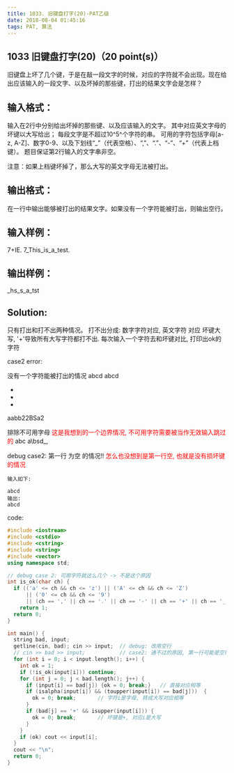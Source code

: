 ```yaml
---
title: 1033. 旧键盘打字(20)-PAT乙级
date: 2018-08-04 01:45:16
tags: PAT, 算法
---
```

## 1033 旧键盘打字(20)（20 point(s)）

旧键盘上坏了几个键，于是在敲一段文字的时候，对应的字符就不会出现。现在给出应该输入的一段文字、以及坏掉的那些键，打出的结果文字会是怎样？

## 输入格式：

输入在2行中分别给出坏掉的那些键、以及应该输入的文字。
其中对应英文字母的坏键以大写给出；
每段文字是不超过10^5^个字符的串。
可用的字符包括字母[a-z, A-Z]、数字0-9、以及下划线“_”（代表空格）、“,”、“.”、“-”、“+”（代表上档键）。
题目保证第2行输入的文字串非空。

注意：如果上档键坏掉了，那么大写的英文字母无法被打出。

## 输出格式：

在一行中输出能够被打出的结果文字。如果没有一个字符能被打出，则输出空行。

## 输入样例：

7+IE.
7_This_is_a_test.
## 输出样例：

_hs_s_a_tst

## Solution:
只有打出和打不出两种情况。
打不出分成: 数字字符对应, 英文字符 对应 坏键大写, '+'导致所有大写字符都打不出.
每次输入一个字符去和坏键对比, 打印出ok的字符

case2 error:

没有一个字符能被打出的情况
abcd
abcd

+
+

+
aabb22BSa2

排除不可用字母 <span style="color:red"> 这是我想到的一个边界情况, 不可用字符需要被当作无效输入跳过的 </span>
abc
a\bsd_\,


debug case2: 第一行 为空 的情况!! <span style="color:red">怎么也没想到是第一行空, 也就是没有损坏键的情况</span>

```
输入如下:

abcd
输出:
abcd
```


code:

```cpp
#include <iostream>
#include <cstdio>
#include <cstring>
#include <string>
#include <vector>
using namespace std;

// debug case 2: 可用字符就这么几个 -> 不是这个原因
int is_ok(char ch) {
  if (('a' <= ch && ch <= 'z') || ('A' <= ch && ch <= 'Z')
      || ('0' <= ch && ch <= '9')
      || (ch == ',' || ch == '.' || ch == '-' || ch == '+' || ch == '_'))
    return 1;
  return 0;
}

int main() {
  string bad, input;
  getline(cin, bad); cin >> input;  // debug: 改用空行
  // cin >> bad >> input;           // case2: 通不过的原因, 第一行可能是空行
  for (int i = 0; i < input.length(); i++) {
    int ok = 1;
    if (!is_ok(input[i])) continue;
    for (int j = 0; j < bad.length(); j++) {
      if (input[i] == bad[j]) {ok = 0; break;}   // 直接对应相等
      if (isalpha(input[i]) && (toupper(input[i]) == bad[j]))  {
        ok = 0; break;       // 字符i是字母, 转成大写对应相等
      }
      if (bad[j] == '+' && isupper(input[i])) {
        ok = 0; break;       // 坏键是+, 对应i是大写
      }
    }
    if (ok) cout << input[i];
  }
  cout << "\n";
  return 0;
}
```
